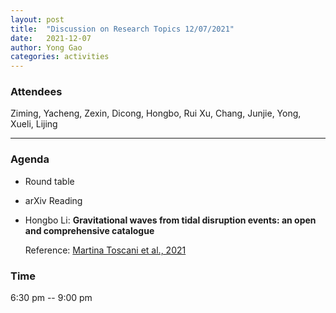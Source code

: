 ```yaml
---
layout: post
title:  "Discussion on Research Topics 12/07/2021"
date:   2021-12-07
author: Yong Gao
categories: activities
---
```



### Attendees

Ziming, Yacheng, Zexin, Dicong,  Hongbo, Rui Xu, Chang, Junjie, Yong, Xueli, Lijing

---

### Agenda

- Round table

- arXiv Reading 

- Hongbo Li: **Gravitational waves from tidal disruption events: an open and comprehensive catalogue**

  Reference: [Martina Toscani et al., 2021](https://arxiv.org/abs/2111.05145)


### Time

6:30 pm -- 9:00 pm

